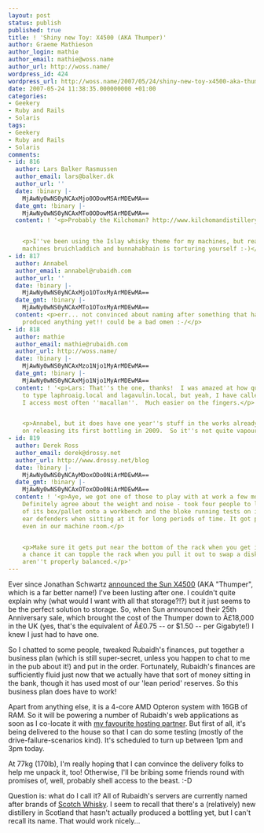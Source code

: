 ```yaml
---
layout: post
status: publish
published: true
title: ! 'Shiny new Toy: X4500 (AKA Thumper)'
author: Graeme Mathieson
author_login: mathie
author_email: mathie@woss.name
author_url: http://woss.name/
wordpress_id: 424
wordpress_url: http://woss.name/2007/05/24/shiny-new-toy-x4500-aka-thumper/
date: 2007-05-24 11:38:35.000000000 +01:00
categories:
- Geekery
- Ruby and Rails
- Solaris
tags:
- Geekery
- Ruby and Rails
- Solaris
comments:
- id: 816
  author: Lars Balker Rasmussen
  author_email: lars@balker.dk
  author_url: ''
  date: !binary |-
    MjAwNy0wNS0yNCAxMjo0ODowMSArMDEwMA==
  date_gmt: !binary |-
    MjAwNy0wNS0yNCAxMTo0ODowMSArMDEwMA==
  content: ! '<p>Probably the Kilchoman? http://www.kilchomandistillery.com/</p>


    <p>I''ve been using the Islay whisky theme for my machines, but really, calling
    machines bruichladdich and bunnahabhain is torturing yourself :-)</p>'
- id: 817
  author: Annabel
  author_email: annabel@rubaidh.com
  author_url: ''
  date: !binary |-
    MjAwNy0wNS0yNCAxMjo1OToxMyArMDEwMA==
  date_gmt: !binary |-
    MjAwNy0wNS0yNCAxMTo1OToxMyArMDEwMA==
  content: <p>err... not convinced about naming after something that hasnt actually
    produced anything yet!! could be a bad omen :-/</p>
- id: 818
  author: mathie
  author_email: mathie@rubaidh.com
  author_url: http://woss.name/
  date: !binary |-
    MjAwNy0wNS0yNCAxMzo1Njo1MyArMDEwMA==
  date_gmt: !binary |-
    MjAwNy0wNS0yNCAxMjo1Njo1MyArMDEwMA==
  content: ! '<p>Lars: That''s the one, thanks!  I was amazed at how quickly I learned
    to type laphroaig.local and lagavulin.local, but yeah, I have called the server
    I access most often ''macallan''.  Much easier on the fingers.</p>


    <p>Annabel, but it does have one year''s stuff in the works already, and is planning
    on releasing its first bottling in 2009.  So it''s not quite vapourware. :-)</p>'
- id: 819
  author: Derek Ross
  author_email: derek@drossy.net
  author_url: http://www.drossy.net/blog
  date: !binary |-
    MjAwNy0wNS0yNCAyMDoxODo0NiArMDEwMA==
  date_gmt: !binary |-
    MjAwNy0wNS0yNCAxOToxODo0NiArMDEwMA==
  content: ! '<p>Aye, we got one of those to play with at work a few months back.
    Definitely agree about the weight and noise - took four people to lift it out
    of its box/pallet onto a workbench and the bloke running tests on it took to wearing
    ear defenders when sitting at it for long periods of time. It got pretty hot too,
    even in our machine room.</p>


    <p>Make sure it gets put near the bottom of the rack when you get it hosted, there''s
    a chance it can topple the rack when you pull it out to swap a disk if things
    aren''t properly balanced.</p>'
---
```

Ever since Jonathan Schwartz [announced the Sun X4500](http://blogs.sun.com/jonathan/entry/the_rise_of_the_general) (AKA "Thumper", which is a far better name!) I've been lusting after one.  I couldn't quite explain why (what would I want with all that storage?!?) but it just seems to be the perfect solution to storage.  So, when Sun announced their 25th Anniversary sale, which brought the cost of the Thumper down to Â£18,000 in the UK (yes, that's the equivalent of Â£0.75 -- or $1.50 -- per Gigabyte!) I knew I just had to have one.

So I chatted to some people, tweaked Rubaidh's finances, put together a business plan (which is still super-secret, unless you happen to chat to me in the pub about it!) and put in the order.  Fortunately, Rubaidh's finances are sufficiently fluid just now that we actually have that sort of money sitting in the bank, though it has used most of our 'lean period' reserves.  So this business plan does have to work!

Apart from anything else, it is a 4-core AMD Opteron system with 16GB of RAM.  So it will be powering a number of Rubaidh's web applications as soon as I co-locate it with [my favourite hosting partner](http://xeriom.net/).  But first of all, it's being delivered to the house so that I can do some testing (mostly of the drive-failure-scenarios kind).  It's scheduled to turn up between 1pm and 3pm today.

At 77kg (170lb), I'm really hoping that I can convince the delivery folks to help me unpack it, too!  Otherwise, I'll be bribing some friends round with promises of, well, probably shell access to the beast. :-D

Question is: what do I call it?  All of Rubaidh's servers are currently named after brands of [Scotch Whisky](http://en.wikipedia.org/wiki/Scotch_whisky).  I seem to recall that there's a (relatively) new distillery in Scotland that hasn't actually produced a bottling yet, but I can't recall its name.  That would work nicely...
